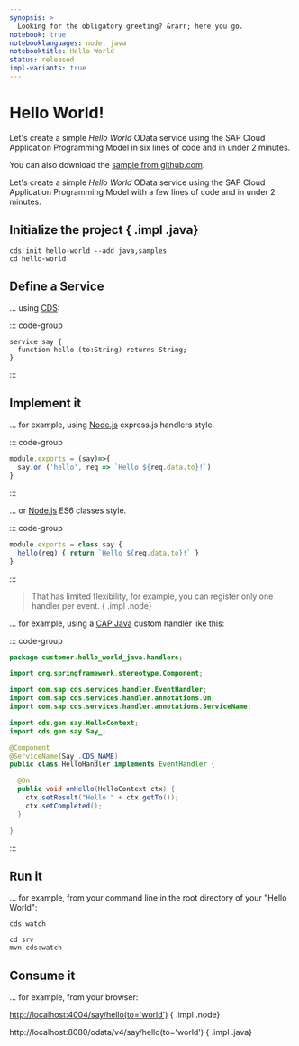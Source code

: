 ```yaml
---
synopsis: >
  Looking for the obligatory greeting? &rarr; here you go.
notebook: true
notebooklanguages: node, java
notebooktitle: Hello World
status: released
impl-variants: true
---
```


# Hello World!

<div class="impl node">

Let's create a simple  _Hello World_ OData service using the SAP Cloud Application Programming Model in six lines of code and in under 2 minutes.

You can also download the [sample from github.com](https://github.com/sap-samples/cloud-cap-samples/tree/main/hello).

</div>

<div class="impl java">

Let's create a simple _Hello World_ OData service using the SAP Cloud Application Programming Model with a few lines of code and in under 2 minutes.

</div>


## Initialize the project { .impl .java}

<div class="impl java">

```shell
cds init hello-world --add java,samples
cd hello-world
```

</div>

## Define a Service
... using [CDS](../cds/):

::: code-group

```cds [srv/world.cds]
service say {
  function hello (to:String) returns String;
}
```
:::


## Implement it

<div class="impl node">

... for example, using [Node.js](../node.js/) express.js handlers style.


::: code-group

```js [srv/world.js]
module.exports = (say)=>{
  say.on ('hello', req => `Hello ${req.data.to}!`)
}
```
:::

... or [Node.js](../node.js/) ES6 classes style.

::: code-group

```js [srv/world.js]
module.exports = class say {
  hello(req) { return `Hello ${req.data.to}!` }
}
```
:::

> That has limited flexibility, for example, you can register only one handler per event. { .impl .node}

</div>

<div class="impl java">

... for example, using a [CAP Java](../java/provisioning-api) custom handler like this:

::: code-group

```java [srv/src/main/java/customer/hello_world_java/handlers/HelloWorld.java]
package customer.hello_world_java.handlers;

import org.springframework.stereotype.Component;

import com.sap.cds.services.handler.EventHandler;
import com.sap.cds.services.handler.annotations.On;
import com.sap.cds.services.handler.annotations.ServiceName;

import cds.gen.say.HelloContext;
import cds.gen.say.Say_;

@Component
@ServiceName(Say_.CDS_NAME)
public class HelloHandler implements EventHandler {

  @On
  public void onHello(HelloContext ctx) {
    ctx.setResult("Hello " + ctx.getTo());
    ctx.setCompleted();
  }

}
```
:::

</div>

## Run it
... for example, from your command line in the root directory of your "Hello World":

<div class="impl node">

```shell
cds watch
```

</div>

<div class="impl java">

```shell
cd srv
mvn cds:watch
```

</div>


## Consume it
... for example, from your browser:<br>

<http://localhost:4004/say/hello(to='world')>  { .impl .node}

<!-- <http://localhost:4004/say/hello?to=world> -->
http://localhost:8080/odata/v4/say/hello(to='world') { .impl .java}

<!--- % include links.md %} -->

